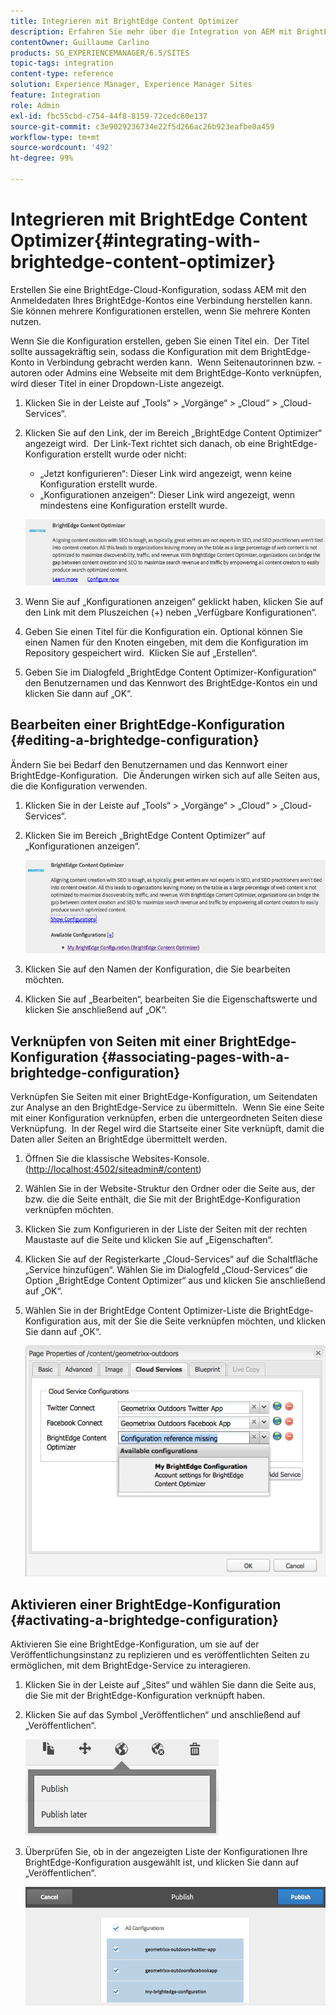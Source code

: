 ```yaml
---
title: Integrieren mit BrightEdge Content Optimizer
description: Erfahren Sie mehr über die Integration von AEM mit BrightEdge Content Optimizer.
contentOwner: Guillaume Carlino
products: SG_EXPERIENCEMANAGER/6.5/SITES
topic-tags: integration
content-type: reference
solution: Experience Manager, Experience Manager Sites
feature: Integration
role: Admin
exl-id: fbc55cbd-c754-44f8-8159-72cedc60e137
source-git-commit: c3e9029236734e22f5d266ac26b923eafbe0a459
workflow-type: tm+mt
source-wordcount: '492'
ht-degree: 99%

---
```


# Integrieren mit BrightEdge Content Optimizer{#integrating-with-brightedge-content-optimizer}

Erstellen Sie eine BrightEdge-Cloud-Konfiguration, sodass AEM mit den Anmeldedaten Ihres BrightEdge-Kontos eine Verbindung herstellen kann.  Sie können mehrere Konfigurationen erstellen, wenn Sie mehrere Konten nutzen.

Wenn Sie die Konfiguration erstellen, geben Sie einen Titel ein.  Der Titel sollte aussagekräftig sein, sodass die Konfiguration mit dem BrightEdge-Konto in Verbindung gebracht werden kann.  Wenn Seitenautorinnen bzw. -autoren oder Admins eine Webseite mit dem BrightEdge-Konto verknüpfen, wird dieser Titel in einer Dropdown-Liste angezeigt.

1. Klicken Sie in der Leiste auf „Tools“ > „Vorgänge“ > „Cloud“ > „Cloud-Services“.
1. Klicken Sie auf den Link, der im Bereich „BrightEdge Content Optimizer“ angezeigt wird.  Der Link-Text richtet sich danach, ob eine BrightEdge-Konfiguration erstellt wurde oder nicht:

   * „Jetzt konfigurieren“: Dieser Link wird angezeigt, wenn keine Konfiguration erstellt wurde.
   * „Konfigurationen anzeigen“: Dieser Link wird angezeigt, wenn mindestens eine Konfiguration erstellt wurde.

   ![chlimage_1-4](assets/chlimage_1-4a.png)

1. Wenn Sie auf „Konfigurationen anzeigen“ geklickt haben, klicken Sie auf den Link mit dem Pluszeichen (+) neben „Verfügbare Konfigurationen“.
1. Geben Sie einen Titel für die Konfiguration ein. Optional können Sie einen Namen für den Knoten eingeben, mit dem die Konfiguration im Repository gespeichert wird.  Klicken Sie auf „Erstellen“.
1. Geben Sie im Dialogfeld „BrightEdge Content Optimizer-Konfiguration“ den Benutzernamen und das Kennwort des BrightEdge-Kontos ein und klicken Sie dann auf „OK“.

## Bearbeiten einer BrightEdge-Konfiguration {#editing-a-brightedge-configuration}

Ändern Sie bei Bedarf den Benutzernamen und das Kennwort einer BrightEdge-Konfiguration.  Die Änderungen wirken sich auf alle Seiten aus, die die Konfiguration verwenden.

1. Klicken Sie in der Leiste auf „Tools“ > „Vorgänge“ > „Cloud“ > „Cloud-Services“.
1. Klicken Sie im Bereich „BrightEdge Content Optimizer“ auf „Konfigurationen anzeigen“.

   ![chlimage_1-5](assets/chlimage_1-5a.png)

1. Klicken Sie auf den Namen der Konfiguration, die Sie bearbeiten möchten.
1. Klicken Sie auf „Bearbeiten“, bearbeiten Sie die Eigenschaftswerte und klicken Sie anschließend auf „OK“.

## Verknüpfen von Seiten mit einer BrightEdge-Konfiguration {#associating-pages-with-a-brightedge-configuration}

Verknüpfen Sie Seiten mit einer BrightEdge-Konfiguration, um Seitendaten zur Analyse an den BrightEdge-Service zu übermitteln.  Wenn Sie eine Seite mit einer Konfiguration verknüpfen, erben die untergeordneten Seiten diese Verknüpfung.  In der Regel wird die Startseite einer Site verknüpft, damit die Daten aller Seiten an BrightEdge übermittelt werden.

1. Öffnen Sie die klassische Websites-Konsole.  ([http://localhost:4502/siteadmin#/content](http://localhost:4502/siteadmin#/content))
1. Wählen Sie in der Website-Struktur den Ordner oder die Seite aus, der bzw. die die Seite enthält, die Sie mit der BrightEdge-Konfiguration verknüpfen möchten.
1. Klicken Sie zum Konfigurieren in der Liste der Seiten mit der rechten Maustaste auf die Seite und klicken Sie auf „Eigenschaften“.
1. Klicken Sie auf der Registerkarte „Cloud-Services“ auf die Schaltfläche „Service hinzufügen“. Wählen Sie im Dialogfeld „Cloud-Services“ die Option „BrightEdge Content Optimizer“ aus und klicken Sie anschließend auf „OK“.
1. Wählen Sie in der BrightEdge Content Optimizer-Liste die BrightEdge-Konfiguration aus, mit der Sie die Seite verknüpfen möchten, und klicken Sie dann auf „OK“.

   ![chlimage_1-6](assets/chlimage_1-6a.png)

## Aktivieren einer BrightEdge-Konfiguration {#activating-a-brightedge-configuration}

Aktivieren Sie eine BrightEdge-Konfiguration, um sie auf der Veröffentlichungsinstanz zu replizieren und es veröffentlichten Seiten zu ermöglichen, mit dem BrightEdge-Service zu interagieren.

1. Klicken Sie in der Leiste auf „Sites“ und wählen Sie dann die Seite aus, die Sie mit der BrightEdge-Konfiguration verknüpft haben.
1. Klicken Sie auf das Symbol „Veröffentlichen“ und anschließend auf „Veröffentlichen“.

   ![chlimage_1-7](assets/chlimage_1-7a.png)

1. Überprüfen Sie, ob in der angezeigten Liste der Konfigurationen Ihre BrightEdge-Konfiguration ausgewählt ist, und klicken Sie dann auf „Veröffentlichen“.

   ![chlimage_1-8](assets/chlimage_1-8a.png)
